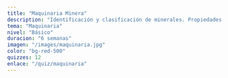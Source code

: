 ```yaml
---
title: "Maquinaria Minera"
description: "Identificación y clasificación de minerales. Propiedades físicas, químicas y cristalográficas."
tema: "Maquinaria"
nivel: "Básico"
duracion: "6 semanas"
imagen: "/images/maquinaria.jpg"
color: "bg-red-500"
quizzes: 12
enlace: "/quiz/maquinaria"
---
```

